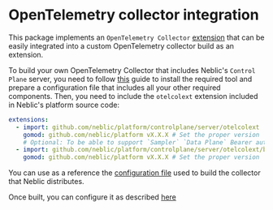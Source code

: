 # OpenTelemetry collector integration

This package implements an `OpenTelemetry Collector` [extension](https://github.com/open-telemetry/opentelemetry-collector/blob/main/docs/service-extensions.md) that can be easily integrated into a custom OpenTelemetry collector build as an extension.

<!--how-to-start-->
To build your own OpenTelemetry Collector that includes Neblic's `Control Plane` server, you need to follow [this](https://opentelemetry.io/docs/collector/custom-collector/) guide to install the required tool and prepare a configuration file that includes all your other required components. Then, you need to include the `otelcolext` extension included in Neblic's platform source code:

``` yaml
extensions:
  - import: github.com/neblic/platform/controlplane/server/otelcolext
    gomod: github.com/neblic/platform vX.X.X # Set the proper version
    # Optional: To be able to support `Sampler` `Data Plane` Bearer authentication
  - import: github.com/neblic/platform/controlplane/server/otelcolext/bearerauthextension
    gomod: github.com/neblic/platform vX.X.X # Set the proper version
```

You can use as a reference the [configuration file](https://github.com/neblic/platform/blob/main/dist/otelcol/ocb.yaml) used to build the collector that Neblic distributes.

Once built, you can configure it as described [here](https://neblic.github.io/platform/learn/collector/)
<!--how-to-end-->